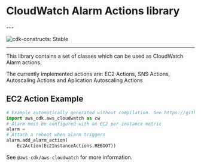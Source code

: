 # CloudWatch Alarm Actions library

<!--BEGIN STABILITY BANNER-->---


![cdk-constructs: Stable](https://img.shields.io/badge/cdk--constructs-stable-success.svg?style=for-the-badge)

---
<!--END STABILITY BANNER-->

This library contains a set of classes which can be used as CloudWatch Alarm actions.

The currently implemented actions are: EC2 Actions, SNS Actions, Autoscaling Actions and Aplication Autoscaling Actions

## EC2 Action Example

```python
# Example automatically generated without compilation. See https://github.com/aws/jsii/issues/826
import aws_cdk.aws_cloudwatch as cw
# Alarm must be configured with an EC2 per-instance metric
alarm =
# Attach a reboot when alarm triggers
alarm.add_alarm_action(
    Ec2Action(Ec2InstanceActions.REBOOT))
```

See `@aws-cdk/aws-cloudwatch` for more information.
